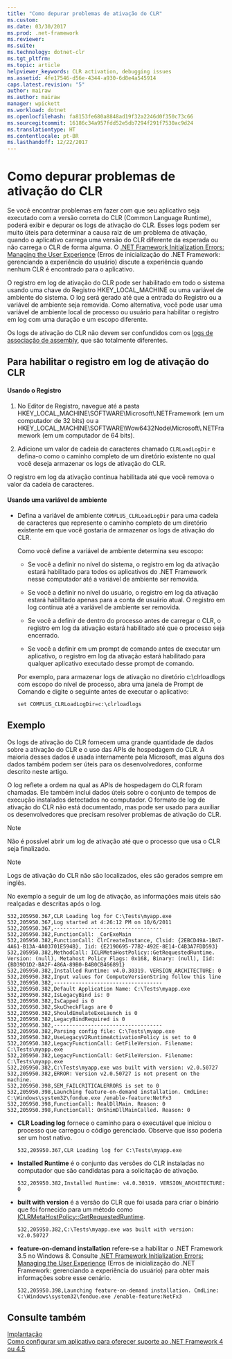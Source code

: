 ```yaml
---
title: "Como depurar problemas de ativação do CLR"
ms.custom: 
ms.date: 03/30/2017
ms.prod: .net-framework
ms.reviewer: 
ms.suite: 
ms.technology: dotnet-clr
ms.tgt_pltfrm: 
ms.topic: article
helpviewer_keywords: CLR activation, debugging issues
ms.assetid: 4fe17546-d56e-4344-a930-6d8e4a545914
caps.latest.revision: "5"
author: mairaw
ms.author: mairaw
manager: wpickett
ms.workload: dotnet
ms.openlocfilehash: fa8153fe680a8848ad19f32a2246d0f350c73c66
ms.sourcegitcommit: 16186c34a957fdd52e5db7294f291f7530ac9d24
ms.translationtype: HT
ms.contentlocale: pt-BR
ms.lasthandoff: 12/22/2017
---
```

# <a name="how-to-debug-clr-activation-issues"></a>Como depurar problemas de ativação do CLR
Se você encontrar problemas em fazer com que seu aplicativo seja executado com a versão correta do CLR (Common Language Runtime), poderá exibir e depurar os logs de ativação do CLR. Esses logs podem ser muito úteis para determinar a causa raiz de um problema de ativação, quando o aplicativo carrega uma versão do CLR diferente da esperada ou não carrega o CLR de forma alguma. O [.NET Framework Initialization Errors: Managing the User Experience](../../../docs/framework/deployment/initialization-errors-managing-the-user-experience.md) (Erros de inicialização do .NET Framework: gerenciando a experiência do usuário) discute a experiência quando nenhum CLR é encontrado para o aplicativo.  
  
 O registro em log de ativação do CLR pode ser habilitado em todo o sistema usando uma chave do Registro HKEY_LOCAL_MACHINE ou uma variável de ambiente do sistema. O log será gerado até que a entrada do Registro ou a variável de ambiente seja removida. Como alternativa, você pode usar uma variável de ambiente local de processo ou usuário para habilitar o registro em log com uma duração e um escopo diferente.  
  
 Os logs de ativação do CLR não devem ser confundidos com os [logs de associação de assembly](../../../docs/framework/tools/fuslogvw-exe-assembly-binding-log-viewer.md), que são totalmente diferentes.  
  
## <a name="to-enable-clr-activation-logging"></a>Para habilitar o registro em log de ativação do CLR  
  
#### <a name="using-the-registry"></a>Usando o Registro  
  
1.  No Editor de Registro, navegue até a pasta HKEY_LOCAL_MACHINE\SOFTWARE\Microsoft\\.NETFramework (em um computador de 32 bits) ou a HKEY_LOCAL_MACHINE\SOFTWARE\Wow6432Node\Microsoft\\.NETFramework (em um computador de 64 bits).  
  
2.  Adicione um valor de cadeia de caracteres chamado `CLRLoadLogDir` e defina-o como o caminho completo de um diretório existente no qual você deseja armazenar os logs de ativação do CLR.  
  
 O registro em log da ativação continua habilitada até que você remova o valor da cadeia de caracteres.  
  
#### <a name="using-an-environment-variable"></a>Usando uma variável de ambiente  
  
-   Defina a variável de ambiente `COMPLUS_CLRLoadLogDir` para uma cadeia de caracteres que represente o caminho completo de um diretório existente em que você gostaria de armazenar os logs de ativação do CLR.  
  
     Como você define a variável de ambiente determina seu escopo:  
  
    -   Se você a definir no nível do sistema, o registro em log da ativação estará habilitado para todos os aplicativos do .NET Framework nesse computador até a variável de ambiente ser removida.  
  
    -   Se você a definir no nível do usuário, o registro em log da ativação estará habilitado apenas para a conta de usuário atual. O registro em log continua até a variável de ambiente ser removida.  
  
    -   Se você a definir de dentro do processo antes de carregar o CLR, o registro em log da ativação estará habilitado até que o processo seja encerrado.  
  
    -   Se você a definir em um prompt de comando antes de executar um aplicativo, o registro em log da ativação estará habilitado para qualquer aplicativo executado desse prompt de comando.  
  
     Por exemplo, para armazenar logs de ativação no diretório c:\clrloadlogs com escopo do nível de processo, abra uma janela de Prompt de Comando e digite o seguinte antes de executar o aplicativo:  
  
    ```  
    set COMPLUS_CLRLoadLogDir=c:\clrloadlogs  
    ```  
  
## <a name="example"></a>Exemplo  
 Os logs de ativação do CLR fornecem uma grande quantidade de dados sobre a ativação do CLR e o uso das APIs de hospedagem do CLR. A maioria desses dados é usada internamente pela Microsoft, mas alguns dos dados também podem ser úteis para os desenvolvedores, conforme descrito neste artigo.  
  
 O log reflete a ordem na qual as APIs de hospedagem do CLR foram chamadas. Ele também inclui dados úteis sobre o conjunto de tempos de execução instalados detectados no computador. O formato de log de ativação do CLR não está documentado, mas pode ser usado para auxiliar os desenvolvedores que precisam resolver problemas de ativação do CLR.  
  
> [!NOTE]
>  Não é possível abrir um log de ativação até que o processo que usa o CLR seja finalizado.  
  
> [!NOTE]
>  Logs de ativação do CLR não são localizados, eles são gerados sempre em inglês.  
  
 No exemplo a seguir de um log de ativação, as informações mais úteis são realçadas e descritas após o log.  
  
```  
532,205950.367,CLR Loading log for C:\Tests\myapp.exe   
532,205950.367,Log started at 4:26:12 PM on 10/6/2011   
532,205950.367,-----------------------------------   
532,205950.382,FunctionCall: _CorExeMain   
532,205950.382,FunctionCall: ClrCreateInstance, Clsid: {2EBCD49A-1B47-4A61-B13A-4A03701E594B}, Iid: {E2190695-77B2-492E-8E14-C4B3A7FDD593}   
532,205950.382,MethodCall: ICLRMetaHostPolicy::GetRequestedRuntime. Version: (null), Metahost Policy Flags: 0x168, Binary: (null), Iid: {BD39D1D2-BA2F-486A-89B0-B4B0CB466891}   
532,205950.382,Installed Runtime: v4.0.30319. VERSION_ARCHITECTURE: 0   
532,205950.382,Input values for ComputeVersionString follow this line   
532,205950.382,-----------------------------------   
532,205950.382,Default Application Name: C:\Tests\myapp.exe   
532,205950.382,IsLegacyBind is: 0   
532,205950.382,IsCapped is 0   
532,205950.382,SkuCheckFlags are 0   
532,205950.382,ShouldEmulateExeLaunch is 0   
532,205950.382,LegacyBindRequired is 0   
532,205950.382,-----------------------------------   
532,205950.382,Parsing config file: C:\Tests\myapp.exe   
532,205950.382,UseLegacyV2RuntimeActivationPolicy is set to 0   
532,205950.382,LegacyFunctionCall: GetFileVersion. Filename: C:\Tests\myapp.exe   
532,205950.382,LegacyFunctionCall: GetFileVersion. Filename: C:\Tests\myapp.exe   
532,205950.382,C:\Tests\myapp.exe was built with version: v2.0.50727   
532,205950.382,ERROR: Version v2.0.50727 is not present on the machine.   
532,205950.398,SEM_FAILCRITICALERRORS is set to 0   
532,205950.398,Launching feature-on-demand installation. CmdLine: C:\Windows\system32\fondue.exe /enable-feature:NetFx3   
532,205950.398,FunctionCall: RealDllMain. Reason: 0   
532,205950.398,FunctionCall: OnShimDllMainCalled. Reason: 0  
```  
  
-   **CLR Loading log** fornece o caminho para o executável que iniciou o processo que carregou o código gerenciado. Observe que isso poderia ser um host nativo.  
  
    ```  
    532,205950.367,CLR Loading log for C:\Tests\myapp.exe  
    ```  
  
-   **Installed Runtime** é o conjunto das versões do CLR instaladas no computador que são candidatas para a solicitação de ativação.  
  
    ```  
    532,205950.382,Installed Runtime: v4.0.30319. VERSION_ARCHITECTURE: 0  
    ```  
  
-   **built with version** é a versão do CLR que foi usada para criar o binário que foi fornecido para um método como [ICLRMetaHostPolicy::GetRequestedRuntime](../../../docs/framework/unmanaged-api/hosting/iclrmetahostpolicy-getrequestedruntime-method.md).  
  
    ```  
    532,205950.382,C:\Tests\myapp.exe was built with version: v2.0.50727  
    ```  
  
-   **feature-on-demand installation** refere-se a habilitar o .NET Framework 3.5 no Windows 8. Consulte [.NET Framework Initialization Errors: Managing the User Experience](../../../docs/framework/deployment/initialization-errors-managing-the-user-experience.md) (Erros de inicialização do .NET Framework: gerenciando a experiência do usuário) para obter mais informações sobre esse cenário.  
  
    ```  
    532,205950.398,Launching feature-on-demand installation. CmdLine: C:\Windows\system32\fondue.exe /enable-feature:NetFx3  
    ```  
  
## <a name="see-also"></a>Consulte também  
 [Implantação](../../../docs/framework/deployment/index.md)  
 [Como configurar um aplicativo para oferecer suporte ao .NET Framework 4 ou 4.5](../../../docs/framework/migration-guide/how-to-configure-an-app-to-support-net-framework-4-or-4-5.md)

